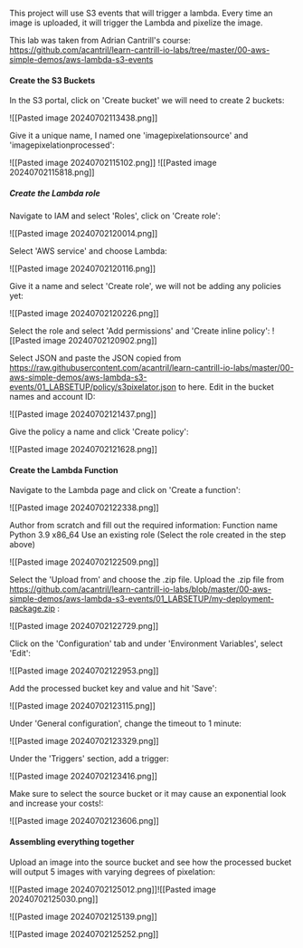 This project will use S3 events that will trigger a lambda. Every time an image is uploaded, it will trigger the Lambda and pixelize the image. 

This lab was taken from Adrian Cantrill's course: https://github.com/acantril/learn-cantrill-io-labs/tree/master/00-aws-simple-demos/aws-lambda-s3-events
#### Create the S3 Buckets
In the S3 portal, click on 'Create bucket' we will need to create 2 buckets:

![[Pasted image 20240702113438.png]]

Give it a unique name, I named one 'imagepixelationsource' and 'imagepixelationprocessed':

![[Pasted image 20240702115102.png]]
![[Pasted image 20240702115818.png]]

##### Create the Lambda role

Navigate to IAM and select 'Roles', click on 'Create role':

![[Pasted image 20240702120014.png]]

Select 'AWS service' and choose Lambda:

![[Pasted image 20240702120116.png]]

Give it a name and select 'Create role', we will not be adding any policies yet:

![[Pasted image 20240702120226.png]]

Select the role and select 'Add permissions' and 'Create inline policy':
![[Pasted image 20240702120902.png]]

Select JSON and paste the JSON copied from https://raw.githubusercontent.com/acantril/learn-cantrill-io-labs/master/00-aws-simple-demos/aws-lambda-s3-events/01_LABSETUP/policy/s3pixelator.json to here. Edit in the bucket names and account ID:

![[Pasted image 20240702121437.png]]

Give the policy a name and click 'Create policy':

![[Pasted image 20240702121628.png]]

#### Create the Lambda Function

Navigate to the Lambda page and click on 'Create a function':

![[Pasted image 20240702122338.png]]

Author from scratch and fill out the required information:
	Function name
	Python 3.9
	x86_64
	Use an existing role (Select the role created in the step above)

![[Pasted image 20240702122509.png]]

Select the 'Upload from' and choose the .zip file. Upload the .zip file from https://github.com/acantril/learn-cantrill-io-labs/blob/master/00-aws-simple-demos/aws-lambda-s3-events/01_LABSETUP/my-deployment-package.zip :

![[Pasted image 20240702122729.png]]

Click on the 'Configuration' tab and under 'Environment Variables', select 'Edit':

![[Pasted image 20240702122953.png]]

Add the processed bucket key and value and hit 'Save':

![[Pasted image 20240702123115.png]]

Under 'General configuration', change the timeout to 1 minute:

![[Pasted image 20240702123329.png]]

Under the 'Triggers' section, add a trigger:

![[Pasted image 20240702123416.png]]

Make sure to select the source bucket or it may cause an exponential look and increase your costs!:

![[Pasted image 20240702123606.png]]

#### Assembling everything together

Upload an image into the source bucket and see how the processed bucket will output 5 images with varying degrees of pixelation:

![[Pasted image 20240702125012.png]]![[Pasted image 20240702125030.png]]

![[Pasted image 20240702125139.png]]

![[Pasted image 20240702125252.png]]